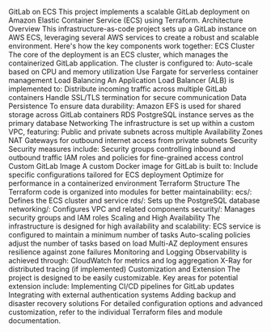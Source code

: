 GitLab on ECS
This project implements a scalable GitLab deployment on Amazon Elastic Container Service (ECS) using Terraform.
Architecture Overview
This infrastructure-as-code project sets up a GitLab instance on AWS ECS, leveraging several AWS services to create a robust and scalable environment. Here's how the key components work together:
ECS Cluster
The core of the deployment is an ECS cluster, which manages the containerized GitLab application. The cluster is configured to:
Auto-scale based on CPU and memory utilization
Use Fargate for serverless container management
Load Balancing
An Application Load Balancer (ALB) is implemented to:
Distribute incoming traffic across multiple GitLab containers
Handle SSL/TLS termination for secure communication
Data Persistence
To ensure data durability:
Amazon EFS is used for shared storage across GitLab containers
RDS PostgreSQL instance serves as the primary database
Networking
The infrastructure is set up within a custom VPC, featuring:
Public and private subnets across multiple Availability Zones
NAT Gateways for outbound internet access from private subnets
Security
Security measures include:
Security groups controlling inbound and outbound traffic
IAM roles and policies for fine-grained access control
Custom GitLab Image
A custom Docker image for GitLab is built to:
Include specific configurations tailored for ECS deployment
Optimize for performance in a containerized environment
Terraform Structure
The Terraform code is organized into modules for better maintainability:
ecs/: Defines the ECS cluster and service
rds/: Sets up the PostgreSQL database
networking/: Configures VPC and related components
security/: Manages security groups and IAM roles
Scaling and High Availability
The infrastructure is designed for high availability and scalability:
ECS service is configured to maintain a minimum number of tasks
Auto-scaling policies adjust the number of tasks based on load
Multi-AZ deployment ensures resilience against zone failures
Monitoring and Logging
Observability is achieved through:
CloudWatch for metrics and log aggregation
X-Ray for distributed tracing (if implemented)
Customization and Extension
The project is designed to be easily customizable. Key areas for potential extension include:
Implementing CI/CD pipelines for GitLab updates
Integrating with external authentication systems
Adding backup and disaster recovery solutions
For detailed configuration options and advanced customization, refer to the individual Terraform files and module documentation.
